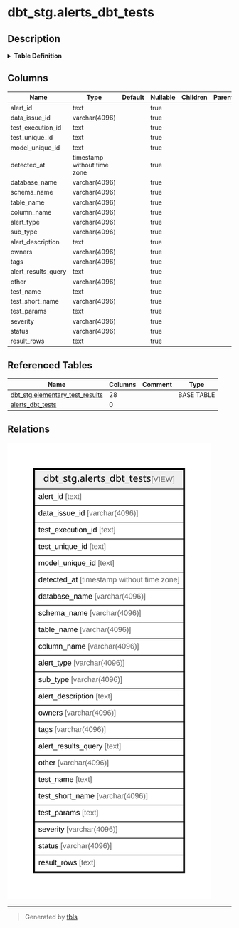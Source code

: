# dbt_stg.alerts_dbt_tests

## Description

<details>
<summary><strong>Table Definition</strong></summary>

```sql
CREATE VIEW alerts_dbt_tests AS (
 WITH elementary_test_results AS (
         SELECT elementary_test_results.id,
            elementary_test_results.data_issue_id,
            elementary_test_results.test_execution_id,
            elementary_test_results.test_unique_id,
            elementary_test_results.model_unique_id,
            elementary_test_results.invocation_id,
            elementary_test_results.detected_at,
            elementary_test_results.created_at,
            elementary_test_results.database_name,
            elementary_test_results.schema_name,
            elementary_test_results.table_name,
            elementary_test_results.column_name,
            elementary_test_results.test_type,
            elementary_test_results.test_sub_type,
            elementary_test_results.test_results_description,
            elementary_test_results.owners,
            elementary_test_results.tags,
            elementary_test_results.test_results_query,
            elementary_test_results.other,
            elementary_test_results.test_name,
            elementary_test_results.test_params,
            elementary_test_results.severity,
            elementary_test_results.status,
            elementary_test_results.failures,
            elementary_test_results.test_short_name,
            elementary_test_results.test_alias,
            elementary_test_results.result_rows,
            elementary_test_results.failed_row_count
           FROM dbt_stg.elementary_test_results
        ), alerts_dbt_tests AS (
         SELECT elementary_test_results.id AS alert_id,
            elementary_test_results.data_issue_id,
            elementary_test_results.test_execution_id,
            elementary_test_results.test_unique_id,
            elementary_test_results.model_unique_id,
            elementary_test_results.detected_at,
            elementary_test_results.database_name,
            elementary_test_results.schema_name,
            elementary_test_results.table_name,
            elementary_test_results.column_name,
            elementary_test_results.test_type AS alert_type,
            elementary_test_results.test_sub_type AS sub_type,
            elementary_test_results.test_results_description AS alert_description,
            elementary_test_results.owners,
            elementary_test_results.tags,
            elementary_test_results.test_results_query AS alert_results_query,
            elementary_test_results.other,
            elementary_test_results.test_name,
            elementary_test_results.test_short_name,
            elementary_test_results.test_params,
            elementary_test_results.severity,
            elementary_test_results.status,
            elementary_test_results.result_rows
           FROM elementary_test_results
          WHERE (true AND (lower((elementary_test_results.status)::text) <> 'pass'::text) AND (lower((elementary_test_results.status)::text) <> 'skipped'::text) AND ((elementary_test_results.test_type)::text = 'dbt_test'::text))
        )
 SELECT alert_id,
    data_issue_id,
    test_execution_id,
    test_unique_id,
    model_unique_id,
    detected_at,
    database_name,
    schema_name,
    table_name,
    column_name,
    alert_type,
    sub_type,
    alert_description,
    owners,
    tags,
    alert_results_query,
    other,
    test_name,
    test_short_name,
    test_params,
    severity,
    status,
    result_rows
   FROM alerts_dbt_tests
)
```

</details>

## Columns

| Name | Type | Default | Nullable | Children | Parents | Comment |
| ---- | ---- | ------- | -------- | -------- | ------- | ------- |
| alert_id | text |  | true |  |  |  |
| data_issue_id | varchar(4096) |  | true |  |  |  |
| test_execution_id | text |  | true |  |  |  |
| test_unique_id | text |  | true |  |  |  |
| model_unique_id | text |  | true |  |  |  |
| detected_at | timestamp without time zone |  | true |  |  |  |
| database_name | varchar(4096) |  | true |  |  |  |
| schema_name | varchar(4096) |  | true |  |  |  |
| table_name | varchar(4096) |  | true |  |  |  |
| column_name | varchar(4096) |  | true |  |  |  |
| alert_type | varchar(4096) |  | true |  |  |  |
| sub_type | varchar(4096) |  | true |  |  |  |
| alert_description | text |  | true |  |  |  |
| owners | varchar(4096) |  | true |  |  |  |
| tags | varchar(4096) |  | true |  |  |  |
| alert_results_query | text |  | true |  |  |  |
| other | varchar(4096) |  | true |  |  |  |
| test_name | text |  | true |  |  |  |
| test_short_name | varchar(4096) |  | true |  |  |  |
| test_params | text |  | true |  |  |  |
| severity | varchar(4096) |  | true |  |  |  |
| status | varchar(4096) |  | true |  |  |  |
| result_rows | text |  | true |  |  |  |

## Referenced Tables

| Name | Columns | Comment | Type |
| ---- | ------- | ------- | ---- |
| [dbt_stg.elementary_test_results](dbt_stg.elementary_test_results.md) | 28 |  | BASE TABLE |
| [alerts_dbt_tests](alerts_dbt_tests.md) | 0 |  |  |

## Relations

![er](dbt_stg.alerts_dbt_tests.svg)

---

> Generated by [tbls](https://github.com/k1LoW/tbls)
